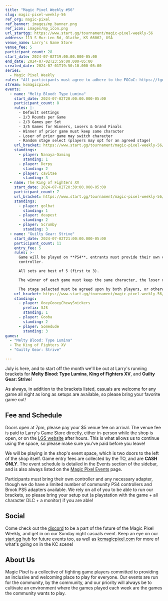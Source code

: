 ```yaml
---
title: "Magic Pixel Weekly #56"
slug: magic-pixel-weekly-56
ref_org: magic-pixel
ref_banner: images/mp_banner.png
ref_icon: images/mp_icon.png
url_startgg: https://www.start.gg/tournament/magic-pixel-weekly-56
address: 113 S Mur-Len Rd, Olathe, KS 66062, USA
venue_name: Larry's Game Store
venue_fee: 5
participant_count: 28
start_date: 2024-07-02T19:00:00.000-05:00
end_date: 2024-07-02T23:59:00.000-05:00
created_date: 2024-07-01T19:50:10.000-05:00
series:
  - Magic Pixel Weekly
rules: "All participants must agree to adhere to the FGCoC: https://fgcoc.com/"
stream: kcmagicpixel
events:
  - name: "Melty Blood: Type Lumina"
    start_date: 2024-07-02T20:00:00.000-05:00
    participant_count: 8
    rules: |-
      - Default settings
      - 2/3 Rounds per Game
      - 2/3 Games per Set
      - 3/5 Games for Winners, Losers & Grand Finals
      - Winner of prior game must keep same character
      - Loser of prior game may switch character
      - Random stage select (players may opt for an agreed stage)
    url_bracket: https://www.start.gg/tournament/magic-pixel-weekly-56/events/melty-blood-type-lumina/brackets/1701424/2529763
    standings:
      - player: Nanaya-Gaming
        standing: 1
      - player: Derpy
        standing: 2
      - player: cavitae
        standing: 3
  - name: The King of Fighters XV
    start_date: 2024-07-02T20:30:00.000-05:00
    participant_count: 7
    url_bracket: https://www.start.gg/tournament/magic-pixel-weekly-56/events/king-of-fighters-xv/brackets/1701430/2529769
    standings:
      - player: golbat
        standing: 1
      - player: deapest
        standing: 2
      - player: Scrumby
        standing: 3
  - name: "Guilty Gear: Strive"
    start_date: 2024-07-02T21:00:00.000-05:00
    participant_count: 11
    entry_fee: 5
    rules: >-
      Game will be played on **PS4**, entrants must provide their own compatible
      controller.  

      All sets are best of 5 (first to 3).  

      The winner of each game must keep the same character, the loser of that game may switch characters.  

      The stage selected must be agreed upon by both players, or otherwise selected at random.
    url_bracket: https://www.start.gg/tournament/magic-pixel-weekly-56/events/guilty-gear-strive/brackets/1701420/2529759
    standings:
      - player: OoeyGooeyChewySnickers
        prefix: SJS
        standing: 1
      - player: Gooba
        standing: 2
      - player: Somedude
        standing: 3
games:
  - "Melty Blood: Type Lumina"
  - The King of Fighters XV
  - "Guilty Gear: Strive"

---
```


July is here, and to start off the month we'll be out at Larry's running brackets for **Melty Blood: Type Lumina**, **King of Fighters XV**, and **Guilty Gear: Strive**!

As always, in addition to the brackets listed, casuals are welcome for any game all night as long as setups are available, so please bring your favorite game out! 

## Fee and Schedule

Doors open at 7pm, please pay your $5 venue fee on arrival. The venue fee is paid to Larry's Game Store directly, either in-person while the shop is open, or on the [LGS website](https://www.larrysgamestore.com/products/kc-magic-pixel-5) after hours. This is what allows us to continue using the space, so please make sure you've paid before you leave!

We will be playing in the shop's event space, which is two doors to the left of the shop itself. Game entry fees are collected by the TO, and are **CASH ONLY**. The event schedule is detailed in the Events section of the sidebar, and is also always listed on the [Magic Pixel Events](https://kcmagicpixel.com/events/) page.

Participants must bring their own controller and any necessary adapter, though we do have a limited number of community PS4 controllers and Brook PS5 adapters available. We rely on all of you to be able to run our brackets, so please bring your setup out (a playstation with the game + all character DLC + a monitor) if you are able!  

## Social

Come check out the [discord](https://discord.gg/jkmn6CVrrQ) to be a part of the future of the Magic Pixel Weekly, and get in on our Sunday night casuals event. Keep an eye on our [start.gg hub](https://www.start.gg/hub/magic-pixel) for future events too, as well as [kcmagicpixel.com](https://kcmagicpixel.com) for more of what's going on in the KC scene!

## About Us

Magic Pixel is a collective of fighting game players committed to providing an inclusive and welcoming place to play for everyone. Our events are run for the community, by the community, and our priority will always be to cultivate an environment where the games played each week are the games the community wants to play.
  